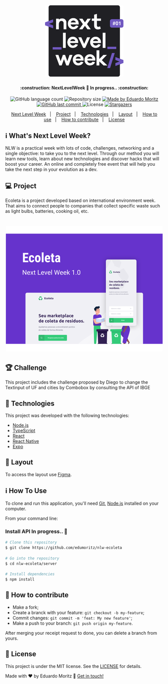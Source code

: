 <h1 align="center">
    <img alt="NextLevelWeek" title="#NextLevelWeek" src="demo/logo.svg" width="250px" />
</h1>

<h4 align="center"> 
	:construction: NextLevelWeek 🚀 In progress.. :construction:
</h4>
<p align="center">
  <img alt="GitHub language count" src="https://img.shields.io/github/languages/count/edumoritz/nlw-ecoleta?color=%2304D361%22">

  <img alt="Repository size" src="https://img.shields.io/github/repo-size/edumoritz/nlw-ecoleta">
	
  <a href="https://www.linkedin.com/in/eduardo-moritz-5298a0118/">
    <img alt="Made by Eduardo Moritz" src="https://img.shields.io/badge/made%20by-edumoritz-%2304D361">
  </a>

  <a href="https://github.com/edumoritz/nlw-ecoleta/commits/master">
    <img alt="GitHub last commit" src="https://img.shields.io/github/last-commit/edumoritz/nlw-ecoleta">
  </a>

  <img alt="License" src="https://img.shields.io/badge/license-MIT-brightgreen">
   <a href="https://github.com/edumoritz/nlw-ecoleta/stargazers">
    <img alt="Stargazers" src="https://img.shields.io/github/stars/edumoritz/nlw-ecoleta?style=social">
  </a>
</p>

<p align="center">
  <a href="#-nlw">Next Level Week</a>&nbsp;&nbsp;&nbsp;|&nbsp;&nbsp;&nbsp;
  <a href="#-project">Project</a>&nbsp;&nbsp;&nbsp;|&nbsp;&nbsp;&nbsp;
  <a href="#rocket-Technologies">Technologies</a>&nbsp;&nbsp;&nbsp;|&nbsp;&nbsp;&nbsp;
  <a href="#-layout">Layout</a>&nbsp;&nbsp;&nbsp;|&nbsp;&nbsp;&nbsp;
  <a href="#-how-to-use">How to use</a>&nbsp;&nbsp;&nbsp;|&nbsp;&nbsp;&nbsp;
  <a href="#-how-to-contribute">How to contribute</a>&nbsp;&nbsp;&nbsp;|&nbsp;&nbsp;&nbsp;
  <a href="#memo-license">License</a>
</p>

## :information_source: What's Next Level Week?

NLW is a practical week with lots of code, challenges, networking and a single objective: to take you to the next level.
Through our method you will learn new tools, learn about new technologies and discover hacks that will boost your career.
An online and completely free event that will help you take the next step in your evolution as a dev.

## 💻 Project

Ecoleta is a project developed based on international environment week. 
That aims to connect people to companies that collect specific waste such as light bulbs, batteries, cooking oil, etc.

<h1 align="center">
    <img alt="Example" title="Example" src="demo/capa.svg" width="500px" />
</h1>

## :trophy: Challenge

This project includes the challenge proposed by Diego to change the Textinput of UF and cities by Combobox by consulting the API of IBGE

## :rocket: Technologies

This project was developed with the following technologies:

- [Node.js][nodejs]
- [TypeScript][typescript]
- [React][reactjs]
- [React Native][rn]
- [Expo][expo]

## 🔖 Layout

To access the layout use [Figma](https://www.figma.com/file/1SxgOMojOB2zYT0Mdk28lB/).

## :information_source: How To Use

To clone and run this application, you'll need [Git](https://git-scm.com), [Node.js][nodejs] 
installed on your computer.

From your command line:

### Install API In progress.. :construction:
```bash
# Clone this repository
$ git clone https://github.com/edumoritz/nlw-ecoleta

# Go into the repository
$ cd nlw-ecoleta/server

# Install dependencies
$ npm install
```

## 🤔 How to contribute

- Make a fork;
- Create a branck with your feature: `git checkout -b my-feature`;
- Commit changes: `git commit -m 'feat: My new feature'`;
- Make a push to your branch: `git push origin my-feature`.

After merging your receipt request to done, you can delete a branch from yours.

## :memo: License

This project is under the MIT license. See the [LICENSE](LICENSE.md) for details.


Made with ♥ by Eduardo Moritz :wave: [Get in touch!](https://www.linkedin.com/in/eduardo-moritz-5298a0118/)

[nodejs]: https://nodejs.org/
[typescript]: https://www.typescriptlang.org/
[expo]: https://expo.io/
[reactjs]: https://reactjs.org
[rn]: https://facebook.github.io/react-native/
[yarn]: https://yarnpkg.com/
[vs]: https://code.visualstudio.com/
[vceditconfig]: https://marketplace.visualstudio.com/items?itemName=EditorConfig.EditorConfig
[vceslint]: https://marketplace.visualstudio.com/items?itemName=dbaeumer.vscode-eslint
[prettier]: https://marketplace.visualstudio.com/items?itemName=esbenp.prettier-vscode
